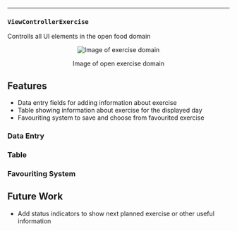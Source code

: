 ---

### `ViewControllerExercise`
Controlls all UI elements in the open food domain

<p align="center">
<img src="https://raw.githubusercontent.com/danwells96/ARISES/master/DocFiles/img/exercisedomain.png" alt="Image of exercise domain"/>
</p>
<p align="center">
Image of open exercise domain
</p>


## Features
* Data entry fields for adding information about exercise
* Table showing information about exercise for the displayed day 
* Favouriting system to save and choose from favourited exercise

### Data Entry

### Table

### Favouriting System

## Future Work
* Add status indicators to show next planned exercise or other useful information
